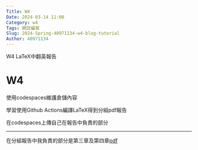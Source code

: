 ```yaml
---
Title: W4
Date: 2024-03-14 11:00
Category: w4
Tags: 網誌編寫
Slug: 2024-Spring-40971134-w4-blog-tutorial
Author: 40971134
---
```


W4 LaTeX中翻英報告

<!-- PELICAN_END_SUMMARY -->

# W4
使用codespaces維護倉儲內容

學習使用Github Actions編譯LaTeX得到分組pdf報告

在codespaces上傳自己在報告中負責的部分

------------------------------------------
在分組報告中我負責的部分是第三章及第四章<a href="https://github.com/40971134/cd2024/blob/main/latex/001.pdf">pdf</a>